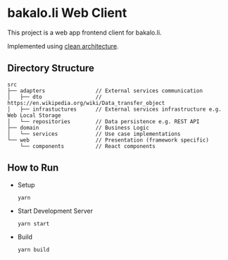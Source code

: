 # bakalo.li Web Client

This project is a web app frontend client for bakalo.li.

Implemented using [clean architecture](https://blog.cleancoder.com/uncle-bob/2012/08/13/the-clean-architecture.html).

## Directory Structure
```
src
├── adapters                // External services communication
│   ├── dto                 // https://en.wikipedia.org/wiki/Data_transfer_object
│   ├── infrastuctures      // External services infrastructure e.g. Web Local Storage
│   └── repositories        // Data persistence e.g. REST API
├── domain                  // Business Logic
│   └── services            // Use case implementations
└── web                     // Presentation (framework specific)
    └── components          // React components
```

## How to Run

* Setup
  ```shell
  yarn
  ```
* Start Development Server
  ```shell
  yarn start
  ```
* Build
  ```shell
  yarn build
  ```